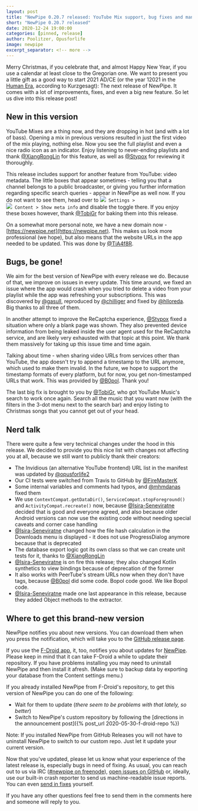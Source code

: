 ```yaml
---
layout: post
title: "NewPipe 0.20.7 released: YouTube Mix support, bug fixes and many improvements"
short: "NewPipe 0.20.7 released"
date: 2020-12-24 19:00:00
categories: [pinned, release]
author: Poolitzer, Opusforlife
image: newpipe
excerpt_separator: <!-- more -->
---
```


Merry Christmas, if you celebrate that, and almost Happy New Year, if you use a calendar at least close to the Gregorian one. We want to present you a little gift as a good way to start 2021 AD/CE (or the year 12021 in the [Human Era](https://en.wikipedia.org/wiki/Holocene_calendar), according to Kurzgesagt): The next release of NewPipe. It comes with a lot of improvements, fixes, and even a big new feature. So let us dive into this release post!

<!-- more -->

## New in this version
YouTube Mixes are a thing now, and they are dropping in hot (and with a lot of bass). Opening a mix in previous versions resulted in just the first video of the mix playing, nothing else. Now you see the full playlist and even a nice radio icon as an indicator. Enjoy listening to never-ending playlists and thank [@XiangRongLin](https://github.com/XiangRongLin) for this feature, as well as [@Stypox](https://github.com/Stypox) for reviewing it thoroughly.

This release includes support for another feature from YouTube: video metadata. The little boxes that appear sometimes - telling you that a channel belongs to a public broadcaster, or giving you further information regarding specific search queries - appear in NewPipe as well now. If you do not want to see them, head over to <code><nobr><img src="{{ site.baseurl }}/img/icons/baseline-settings-20px.svg" /> Settings</nobr> > <nobr><img src="{{ site.baseurl }}/img/icons/baseline-language-20px.svg" /> Content</nobr> > <nobr>Show meta info</nobr></code> and disable the toggle there. If you enjoy these boxes however, thank [@TobiGr](https://github.com/TobiGr) for baking them into this release.

On a somewhat more personal note, we have a new domain now - [https://newpipe.net](https://newpipe.net). This makes us look more professional (we hope), but also means that the website URLs in the app needed to be updated. This was done by [@TiA4f8R](https://github.com/TiA4f8R).

## Bugs, be gone!
We aim for the best version of NewPipe with every release we do. Because of that, we improve on issues in every update. This time around, we fixed an issue where the app would crash when you tried to delete a video from your playlist while the app was refreshing your subscriptions. This was discovered by [@gasull](https://github.com/gasull), reproduced by [@chilliger](https://github.com/chilliger) and fixed by [@hlloreda](https://github.com/hlloreda). Big thanks to all three of them.

In another attempt to improve the ReCaptcha experience, [@Stypox](https://github.com/Stypox) fixed a situation where only a blank page was shown. They also prevented device information from being leaked inside the user agent used for the ReCaptcha service, and are likely very exhausted with that topic at this point. We thank them massively for taking up this issue time and time again.

Talking about time - when sharing video URLs from services other than YouTube, the app doesn't try to append a timestamp to the URL anymore, which used to make them invalid. In the future, we hope to support the timestamp formats of every platform, but for now, you get non-timestamped URLs that work. This was provided by [@B0pol](https://github.com/B0pol). Thank you!

The last big fix is brought to you by [@TobiGr](https://github.com/TobiGr), who got YouTube Music's search to work once again. Search all the music that you want now (with the filters in the 3-dot menu next to the search bar) and enjoy listing to Christmas songs that you cannot get out of your head.

## Nerd talk

There were quite a few very technical changes under the hood in this release. We decided to provide you this nice list with changes not affecting you at all, because we still want to publicly thank their creators:

- The Invidious (an alternative YouTube frontend) URL list in the manifest was updated by [@opusforlife2](https://github.com/opusforlife2)
- Our CI tests were switched from Travis to GitHub by [@FireMasterK](https://github.com/FireMasterK)
- Some internal variables and comments had typos, and [@mhmdanas](https://github.com/mhmdanas) fixed them
- We use `ContextCompat.getDataDir()`, `ServiceCompat.stopForeground()` and `ActivityCompat.recreate()` now, because [@Isira-Seneviratne](https://github.com/Isira-Seneviratne) decided that is good and everyone agreed, and also because older Android versions can now use the existing code without needing special caveats and corner case handling
- [@Isira-Seneviratne](https://github.com/Isira-Seneviratne) changed how the file hash calculation in the Downloads menu is displayed - it does not use ProgressDialog anymore because that is deprecated
- The database export logic got its own class so that we can create unit tests for it, thanks to [@XiangRongLin](https://github.com/XiangRongLin)
- [@Isira-Seneviratne](https://github.com/Isira-Seneviratne) is on fire this release; they also changed Kotlin synthetics to view bindings because of deprecation of the former
- It also works with PeerTube's stream URLs now when they don't have tags, because [@B0pol](https://github.com/B0pol) did some code. Bopol code good. We like Bopol code.
- [@Isira-Seneviratne](https://github.com/Isira-Seneviratne) made one last appearance in this release, because they added Object methods to the extractor.

## Where to get this brand-new version

NewPipe notifies you about new versions. You can download them when you press the notification, which will take you to the [GitHub release page](https://github.com/TeamNewPipe/NewPipe/releases).

If you use the [F-Droid app](https://f-droid.org/), it, too, notifies you about updates for [NewPipe](https://f-droid.org/packages/org.schabi.newpipe/). Please keep in mind that it can take F-Droid a while to update their repository. If you have problems installing you may need to uninstall NewPipe and then install it afresh. (Make sure to backup data by exporting your database from the Content settings menu.)

If you already installed NewPipe from F-Droid's repository, to get this version of NewPipe you can do one of the following:
- Wait for them to update (_there seem to be problems with that lately, so better_)
- Switch to NewPipe's custom repository by following the [directions in the announcement post]({% post_url 2020-05-30-f-droid-repo %})

Note: If you installed NewPipe from GitHub Releases you will not have to uninstall NewPipe to switch to our custom repo. Just let it update your current version.

Now that you've updated, please let us know what your experience of the latest release is, especially bugs in need of fixing. As usual, you can reach out to us via IRC ([#newpipe on freenode](https://webchat.freenode.net/?channels=newpipe)), [open issues on GitHub](TeamNewPipe/NewPipe/issues/new) or, ideally, use our built-in crash reporter to send us machine-readable issue reports. You can even [send in fixes](https://github.com/TeamNewPipe/NewPipe/blob/dev/.github/CONTRIBUTING.md#bug-fixing) yourself.

If you have any other questions feel free to send them in the comments here and someone will reply to you.
